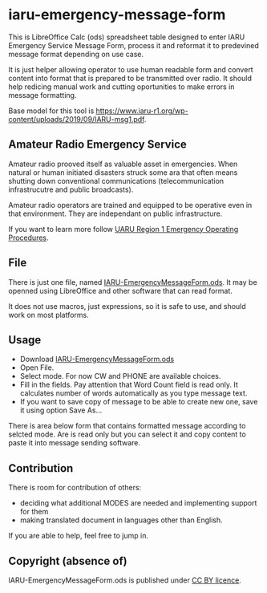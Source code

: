 # iaru-emergency-message-form

This is LibreOffice Calc (ods) spreadsheet table designed to enter IARU Emergency Service Message Form, process it and reformat it to predevined message format depending on use case.

It is just helper allowing operator to use human readable form and convert content into format that is prepared to be transmitted over radio. It should help redicing manual work and cutting oportunities to make errors in message formatting.

Base model for this tool is https://www.iaru-r1.org/wp-content/uploads/2019/09/IARU-msg1.pdf.

## Amateur Radio Emergency Service

Amateur radio prooved itself as valuable asset in emergencies. When natural or human initiated disasters struck some ara that often means shutting down conventional communications (telecommunication infrastrucutre and public broadcasts). 

Amateur radio operators are trained and equipped to be operative even in that environment. They are independant on public infrastructure.

If you want to learn more follow [UARU Region 1 Emergency Operating Procedures](https://www.iaru-r1.org/about-us/committees-and-working-groups/emcomm/emergency-operating-procedures/).

## File

There is just one file, named [IARU-EmergencyMessageForm.ods](https://github.com/pedjas/iaru-emergency-message-form/blob/main/IARU-EmergencyMessageForm.ods). It may be openned using LibreOffice and other software that can read format.

It does not use macros, just expressions, so it is safe to use, and should work on most platforms.

## Usage

- Download [IARU-EmergencyMessageForm.ods](https://github.com/pedjas/iaru-emergency-message-form/blob/main/IARU-EmergencyMessageForm.ods)
- Open File.
- Select mode. For now CW and PHONE are available choices.
- Fill in the fields. Pay attention that Word Count field is read only. It calculates number of words automatically as you type message text.
- If you want to save copy of message to be able to create new one, save it using option Save As...

There is area below form that contains formatted message according to selcted mode. Are is read only but you can select it and copy content to paste it into message sending software.

## Contribution

There is room for contribution of others:
- deciding what additional MODES are needed and implementing support for them
- making translated document in languages other than English.

If you are able to help, feel free to jump in.

## Copyright (absence of)

IARU-EmergencyMessageForm.ods is published under [CC BY licence](https://creativecommons.org/licenses/by/4.0/).
